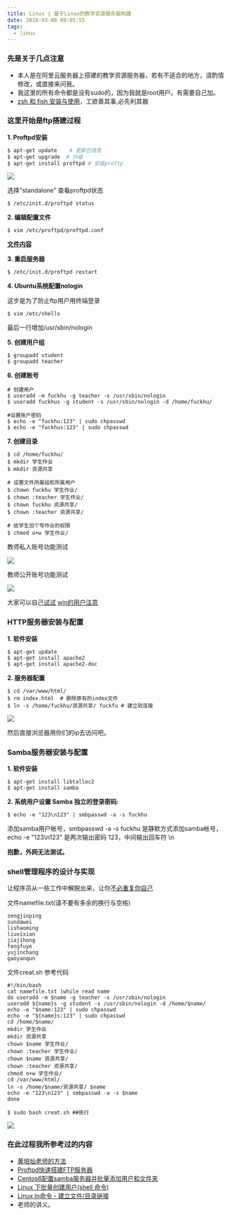 ```yaml
---
title: Linux | 基于Linux的教学资源服务器构建
date: 2018-03-08 09:05:55
tags:
  - linux
---
```


### 先是关于几点注意

* 本人是在阿里云服务器上搭建的教学资源服务器，若有不适合的地方，请酌情修改，或直接来问我。
* 我这里的所有命令都是没有sudo的，因为我就是root用户。有需要自己加。
* [zsh 和 fish 安装与使用](https://www.jianshu.com/p/43b7e6f069f9)，工欲善其事,必先利其器

<!-- more -->

### 这里开始是ftp搭建过程

**1. Proftpd安装**
```bash
$ apt-get update    # 更新包信息
$ apt-get upgrade  # 升级
$ apt-get install proftpd # 安装proftp
```
![](http://upload-images.jianshu.io/upload_images/4781155-89214869b66827aa.png?imageMogr2/auto-orient/strip%7CimageView2/2/w/1240)

选择“standalone”
查看proftpd状态
```shell
$ /etc/init.d/proftpd status
```
**2. 编辑配置文件**

```shell
$ vim /etc/proftpd/proftpd.conf
```

**[文件内容](https://www.jianshu.com/p/e1546998c254)**

**3. 重启服务器**

```shell
$ /etc/init.d/proftpd restart
```

**4. Ubuntu系统配置nologin**

这步是为了防止ftp用户用终端登录
```shell
$ vim /etc/shells
```

最后一行增加/usr/sbin/nologin

**5. 创建用户组**

```shell
$ groupadd student
$ groupadd teacher
```

**6. 创建账号**

```shell
# 创建用户
$ useradd -m fuckhu -g teacher -s /usr/sbin/nologin
$ useradd fuckhus -g student -s /usr/sbin/nologin -d /home/fuckhu/

#设置账户密码
$ echo -e "fuckhu:123" | sudo chpasswd
$ echo -e "fuckhus:123" | sudo chpasswd
```

**7. 创建目录**

```shell
$ cd /home/fuckhu/
$ mkdir 学生作业
$ mkdir 资源共享

# 设置文件所属组和所属用户
$ chown fuckhu 学生作业/
$ chown :teacher 学生作业/
$ chown fuckhu 资源共享/
$ chown :teacher 资源共享/

# 给学生加个写作业的权限
$ chmod o+w 学生作业/
```
教师私人账号功能测试

![](http://upload-images.jianshu.io/upload_images/4781155-261b0b46cf6fd1ee.png?imageMogr2/auto-orient/strip%7CimageView2/2/w/1240)

教师公开账号功能测试

![](http://upload-images.jianshu.io/upload_images/4781155-7266590cb2c88b49.png?imageMogr2/auto-orient/strip%7CimageView2/2/w/1240)

大家可以自己[试试](ftp://niracler.com)
[win的用户注意](https://bbs.aliyun.com/read/323533.html?page=e)

### HTTP服务器安装与配置

**1. 软件安装**
```shell
$ apt-get update
$ apt-get install apache2
$ apt-get install apache2-doc
```

**2. 服务器配置**
```shell
$ cd /var/www/html/
$ rm index.html  # 删除原有的index文件
$ ln -s /home/fuckhu/资源共享/ fuckfu # 建立软连接
```
![](http://upload-images.jianshu.io/upload_images/4781155-a551097a9b53090f.png?imageMogr2/auto-orient/strip%7CimageView2/2/w/1240)

然后直接浏览器用你们的ip去访问吧。

### Samba服务器安装与配置

**1. 软件安装**
```shell
$ apt-get install libtalloc2
$ apt-get install samba
```

**2. 系统用户设置 Samba 独立的登录密码:**
```shell
$ echo -e "123\n123" | smbpasswd -a -s fuckhu
```
添加samba用户帐号，smbpasswd -a -s fuckhu 是静默方式添加samba帐号，echo -e "123\n123" 是两次输出密码 123，中间输出回车符 \n

**抱歉，外网无法测试。**

### shell管理程序的设计与实现

让程序员从一些工作中解脱出来，让你[不必重复你自己](https://link.jianshu.com/?t=https://en.wikipedia.org/wiki/Don%27t_repeat_yourself)

文件namefile.txt(请不要有多余的换行与空格)
```
zengjinping
sundawei
lishaoming
liuxixian
jiajihong
fengfuye
yujinchang
gaoyanqun
```
文件creat.sh
参考代码

```shell
#!/bin/bash
cat namefile.txt |while read name
do useradd -m $name -g teacher -s /usr/sbin/nologin
useradd ${name}s -g student -s /usr/sbin/nologin -d /home/$name/
echo -e "$name:123" | sudo chpasswd
echo -e "${name}s:123" | sudo chpasswd
cd /home/$name/
mkdir 学生作业
mkdir 资源共享
chown $name 学生作业/
chown :teacher 学生作业/
chown $name 资源共享/
chown :teacher 资源共享/
chmod o+w 学生作业/
cd /var/www/html/
ln -s /home/$name/资源共享/ $name
echo -e "123\n123" | smbpasswd -a -s $name
done
```

```shell
$ sudo bash creat.sh ##执行
```

![](http://upload-images.jianshu.io/upload_images/4781155-e1132b897ec96c89.png?imageMogr2/auto-orient/strip%7CimageView2/2/w/1240)


### 在此过程我所参考过的内容
* [黄培灿老师的方法](https://wenku.baidu.com/view/0546c4215901020207409c8c.html)
* [Proftpd快速搭建FTP服务器](http://blog.fens.me/linux-ftp-proftpd/)
* [Centos6配置samba服务器并批量添加用户和文件夹](https://www.cnblogs.com/panblack/p/samba_batch_adding_users.html)
* [Linux 下批量创建用户(shell 命令)](http://bbs.51cto.com/thread-1081649-1-1.html)
* [Linux ln命令 - 建立文件/目录链接](http://www.linuxidc.com/Linux/2014-12/111056.htm)
* 老师的讲义。
